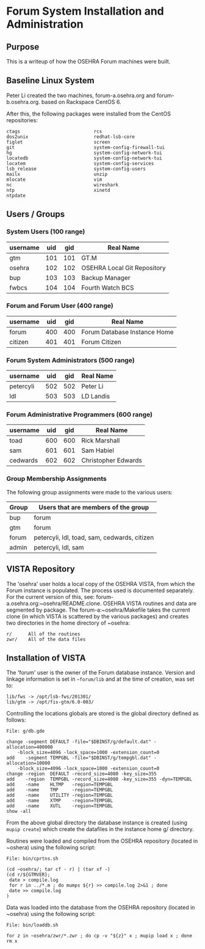 ﻿# Forum System Installation and Administration
## Purpose
This is a writeup of how the OSEHRA Forum machines were built.

## Baseline Linux System
Peter Li created the two machines, forum-a.osehra.org and forum-b.osehra.org.
based on Rackspace CentOS 6.

After this, the following packages were installed from the CentOS repositories:

	ctags							rcs
	dos2unix						redhat-lsb-core
	figlet							screen
	git								system-config-firewall-tui
	hg								system-config-network-tui
	locatedb						system-config-network-tui
	locatem						    system-config-services
	lsb_release					    system-config-users
	mailx							unzip
	mlocate						    vim
	nc								wireshark
	ntp								xinetd
	ntpdate

## Users / Groups
### System Users (100 range)
username | uid | gid | Real Name
--- | --- | --- | ---
gtm | 101 | 101 | GT.M
osehra | 102 | 102 | OSEHRA Local Git Repository
bup | 103 | 103 | Backup Manager
fwbcs | 104 | 104 | Fourth Watch BCS

### Forum and Forum User (400 range)
username | uid | gid | Real Name
--- | --- | --- | ---
forum | 400 | 400 | Forum Database Instance Home
citizen | 401 | 401 | Forum Citizen

### Forum System Administrators (500 range)
username | uid | gid | Real Name
--- | --- | --- | ---
petercyli | 502 | 502 | Peter Li
ldl | 503 | 503 | LD Landis

### Forum Administrative Programmers (600 range)
username | uid | gid | Real Name
--- | --- | --- | ---
toad | 600 | 600 | Rick Marshall
sam | 601 | 601 | Sam Habiel
cedwards | 602 | 602 | Christopher Edwards

### Group Membership Assignments
The following group assignments were made to the various users:

| Group | Users that are members of the group |
| --- | --- |
| bup | forum |
| gtm | forum |
| forum | petercyli, ldl, toad, sam, cedwards, citizen |
| admin | petercyli, ldl, sam |

## VISTA Repository
The 'osehra' user holds a local copy of the OSEHRA VISTA, from which the Forum instance is populated. The process used is documented separately. For the current version of this, see: forum-a.osehra.org:~osehra/README.clone.
OSEHRA VISTA routines and data are segmented by package. The forum-a:~osehra/Makefile takes the current clone (in which VISTA is scattered by the various packages) and creates two directories in the home directory of ~osehra:

	r/		All of the routines
	zwr/ 	All of the data files 

## Installation of VISTA
The 'forum' user is the owner of the Forum database instance. Version and linkage information is set in `~forum/lib` and at the time of creation, was set to:

	lib/fws -> /opt/lsb-fws/201301/
	lib/gtm -> /opt/fis-gtm/6.0-003/

Controlling the locations globals are stored is the global directory defined as follows:

	File: g/db.gde

	change -segment DEFAULT -file="$DBINST/g/default.dat" -allocation=400000
		-block_size=4096 -lock_space=1000 -extension_count=0
	add    -segment TEMPGBL -file="$DBINST/g/tempgbl.dat" -allocation=10000
		-block_size=4096 -lock_space=1000 -extension_count=0
	change -region  DEFAULT -record_size=4080 -key_size=355
	add    -region  TEMPGBL -record_size=4080 -key_size=355 -dyn=TEMPGBL
	add    -name    HLTMP   -region=TEMPGBL
	add    -name    TMP     -region=TEMPGBL
	add    -name    UTILITY -region=TEMPGBL
	add    -name    XTMP    -region=TEMPGBL
	add    -name    XUTL    -region=TEMPGBL
	show -all

From the above global directory the database instance is created (using `mupip create`) which create the datafiles in the instance home g/ directory.

Routines were loaded and compiled from the OSEHRA repository (located in ~oshera) using the following script:

	File: bin/cprtns.sh

	(cd ~osehra/; tar cf - r) | (tar xf -)
	(cd r/${GTMVER};
	 date > compile.log
	 for r in ../*.m ; do mumps ${r} >> compile.log 2>&1 ; done
	 date >> compile.log
	)

Data was loaded into the database from the OSEHRA repository (located in ~osehra) using the following script:

	File: bin/loaddb.sh

	for z in ~osehra/zwr/*.zwr ; do cp -v "${z}" x ; mupip load x ; done
	rm x
